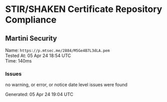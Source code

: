 # STIR/SHAKEN Certificate Repository Compliance

## Martini Security

Name: `https://p.mtsec.me/2884/M5Ge4B7L3dLA.pem`\
Tested At: 05 Apr 24 18:54 UTC\
Time: 140ms

### Issues

no warning, or error, or notice date level issues were found

Generated: 05 Apr 24 19:04 UTC